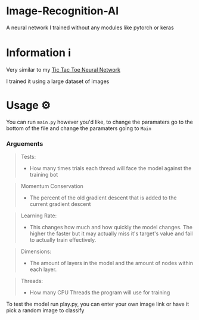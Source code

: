 # Image-Recognition-AI
A neural network I trained without any modules like pytorch or keras

# Information ℹ
Very similar to my [Tic Tac Toe Neural Network](https://github.com/TheonlyIcebear/Tic-Tac-Toe-Machine-Learning)

I trained it using a large dataset of images 

# Usage ⚙

You can run `main.py` however you'd like, to change the paramaters go to the bottom of the file and change the paramaters going to `Main`

### Arguements
 > Tests:<br> 
 > - How many times trials each thread will face the model against the training bot<br>

 > Momentum Conservation
 > - The percent of the old gradient descent that is added to the current gradient descent

 > Learning Rate:<br>
 > - This changes how much and how quickly the model changes. The higher the faster but it may actually miss it's target's value and fail to actually train effectively.

 > Dimensions:<br>
 > - The amount of layers in the model and the amount of nodes within each layer.

 > Threads:<br>
 > - How many CPU Threads the program will use for training

To test the model run play.py, you can enter your own image link or have it pick a random image to classify
